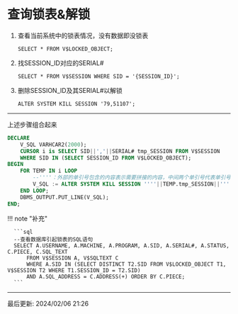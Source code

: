 # 查询锁表&解锁

1. 查看当前系统中的锁表情况，没有数据即没锁表

    `SELECT * FROM V$LOCKED_OBJECT;`
    
2. 找SESSION_ID对应的SERIAL#

    `SELECT * FROM V$SESSION WHERE SID = '{SESSION_ID}';`

3. 删除SESSION_ID及其SERIAL#以解锁

    `ALTER SYSTEM KILL SESSION '79,51107';`

---
上述步骤组合起来
```sql
DECLARE
	V_SQL VARHCAR2(2000);
	CURSOR i is SELECT SID||','||SERIAL# tmp_SESSION FROM V$SESSION 
	WHERE SID IN (SELECT SESSION_ID FROM V$LOCKED_OBJECT);
BEGIN
	FOR TEMP IN i LOOP
		--''''：外部的单引号包含的内容表示需要拼接的内容，中间两个单引号代表单引号转义字符
		V_SQL := ALTER SYSTEM KILL SESSION ''''||TEMP.tmp_SESSION||'''' ; EXECUTE IMMEDIATE V_SQL;
	END LOOP;
	DBMS_OUTPUT.PUT_LINE(V_SQL);
END;
```

!!! note "补充"

      ```sql
      --查看数据库引起锁表的SQL语句 
      SELECT A.USERNAME, A.MACHINE, A.PROGRAM, A.SID, A.SERIAL#, A.STATUS, C.PIECE, C.SQL_TEXT 
          FROM V$SESSION A, V$SQLTEXT C
          WHERE A.SID IN (SELECT DISTINCT T2.SID FROM V$LOCKED_OBJECT T1, V$SESSION T2 WHERE T1.SESSION_ID = T2.SID)
          AND A.SQL_ADDRESS = C.ADDRESS(+) ORDER BY C.PIECE;
      ```

---
最后更新: 2024/02/06 21:26